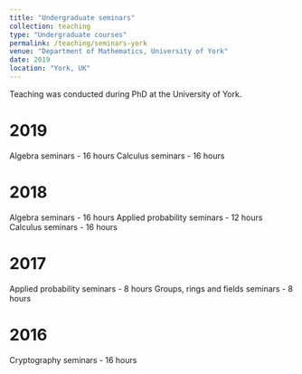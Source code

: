 ```yaml
---
title: "Undergraduate seminars"
collection: teaching
type: "Undergraduate courses"
permalink: /teaching/seminars-york
venue: "Department of Mathematics, University of York"
date: 2019
location: "York, UK"
---
```


Teaching was conducted during PhD at the University of York.

2019
======
Algebra seminars - 16 hours
Calculus seminars - 16 hours

2018
======
Algebra seminars - 16 hours
Applied probability seminars - 12 hours
Calculus seminars - 16 hours

2017
======
Applied probability seminars - 8 hours
Groups, rings and fields seminars - 8 hours

2016
======
Cryptography seminars - 16 hours
